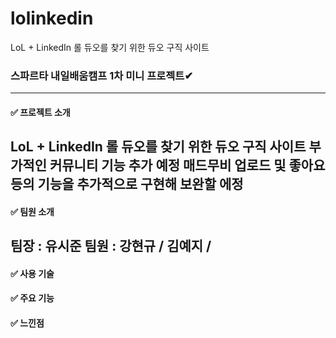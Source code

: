# lolinkedin
LoL + LinkedIn 롤 듀오를 찾기 위한 듀오 구직 사이트

### 스파르타 내일배움캠프 1차 미니 프로젝트✔
-------------------------------------------
#### ✅ 프로젝트 소개

LoL + LinkedIn 롤 듀오를 찾기 위한 듀오 구직 사이트
부가적인 커뮤니티 기능 추가 예정
매드무비 업로드 및 좋아요등의 기능을 추가적으로 구현해 보완할 에정
--------------------------
#### ✅ 팀원 소개
팀장 : 유시준
팀원 : 강현규 / 김예지 / 
-----------------------------
#### ✅ 사용 기술

#### ✅ 주요 기능

#### ✅ 느낀점
